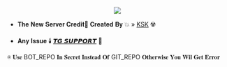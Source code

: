 <p align="center"><a href="https://t.me/Alexa_Help"><img src="https://te.legra.ph/file/6314d34fef290686ae26e.jpg"></a></p>

* 𝐓𝐡𝐞 𝐍𝐞𝐰 𝐒𝐞𝐫𝐯𝐞𝐫 𝐂𝐫𝐞𝐝𝐢𝐭📡
𝐂𝐫𝐞𝐚𝐭𝐞𝐝 𝐁𝐲 💥  » [KSK](https://t.me/MUTHBAAZ_69) ☢️

* 𝐀𝐧𝐲 𝐈𝐬𝐬𝐮𝐞 🕯️ [𝙏𝙂 𝙎𝙐𝙋𝙋𝙊𝙍𝙏](https://t.me/BGMIxCHATS) 🐥

⍟ 𝐔𝐬𝐞 BOT_REPO 𝐈𝐧 𝐒𝐞𝐜𝐫𝐞𝐭 𝐈𝐧𝐬𝐭𝐞𝐚𝐝 𝐎𝐟 GIT_REPO 𝐎𝐭𝐡𝐞𝐫𝐰𝐢𝐬𝐞 𝐘𝐨𝐮 𝐖𝐢𝐥 𝐆𝐞𝐭 𝐄𝐫𝐫𝐨𝐫
